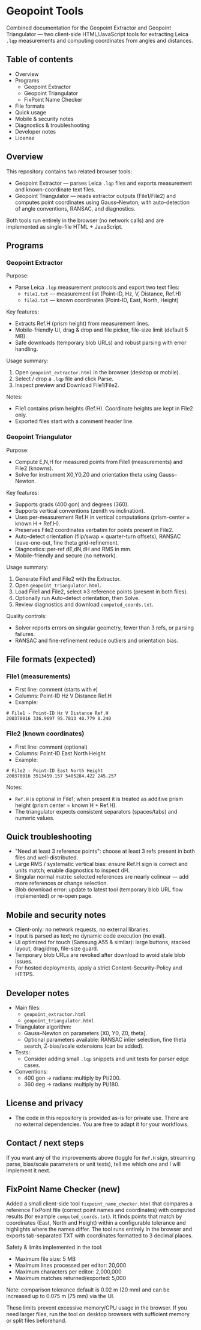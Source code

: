 # Geopoint Tools

Combined documentation for the Geopoint Extractor and Geopoint Triangulator — two client-side HTML/JavaScript tools for extracting Leica `.lqp` measurements and computing coordinates from angles and distances.

## Table of contents
- Overview
- Programs
  - Geopoint Extractor
  - Geopoint Triangulator
  - FixPoint Name Checker
- File formats
- Quick usage
- Mobile & security notes
- Diagnostics & troubleshooting
- Developer notes
- License

## Overview
This repository contains two related browser tools:
- Geopoint Extractor — parses Leica `.lqp` files and exports measurement and known-coordinate text files.
- Geopoint Triangulator — reads extractor outputs (File1/File2) and computes point coordinates using Gauss–Newton, with auto-detection of angle conventions, RANSAC, and diagnostics.

Both tools run entirely in the browser (no network calls) and are implemented as single-file HTML + JavaScript.

## Programs

### Geopoint Extractor
Purpose:
- Parse Leica `.lqp` measurement protocols and export two text files:
  - `file1.txt` — measurement list (Point-ID, Hz, V, Distance, Ref.H)
  - `file2.txt` — known coordinates (Point-ID, East, North, Height)

Key features:
- Extracts Ref.H (prism height) from measurement lines.
- Mobile-friendly UI, drag & drop and file picker, file-size limit (default 5 MB).
- Safe downloads (temporary blob URLs) and robust parsing with error handling.

Usage summary:
1. Open `geopoint_extractor.html` in the browser (desktop or mobile).
2. Select / drop a `.lqp` file and click Parse.
3. Inspect preview and Download File1/File2.

Notes:
- File1 contains prism heights (Ref.H). Coordinate heights are kept in File2 only.
- Exported files start with a comment header line.

### Geopoint Triangulator
Purpose:
- Compute E,N,H for measured points from File1 (measurements) and File2 (knowns).
- Solve for instrument X0,Y0,Z0 and orientation theta using Gauss–Newton.

Key features:
- Supports grads (400 gon) and degrees (360).
- Supports vertical conventions (zenith vs inclination).
- Uses per-measurement Ref.H in vertical computations (prism-center = known H + Ref.H).
- Preserves File2 coordinates verbatim for points present in File2.
- Auto-detect orientation (flip/swap × quarter-turn offsets), RANSAC leave-one-out, fine theta grid-refinement.
- Diagnostics: per-ref dE,dN,dH and RMS in mm.
- Mobile-friendly and secure (no network).

Usage summary:
1. Generate File1 and File2 with the Extractor.
2. Open `geopoint_triangulator.html`.
3. Load File1 and File2, select ≥3 reference points (present in both files).
4. Optionally run Auto-detect orientation, then Solve.
5. Review diagnostics and download `computed_coords.txt`.

Quality controls:
- Solver reports errors on singular geometry, fewer than 3 refs, or parsing failures.
- RANSAC and fine-refinement reduce outliers and orientation bias.

## File formats (expected)

### File1 (measurements)
- First line: comment (starts with `#`)
- Columns: Point-ID  Hz  V  Distance  Ref.H
- Example:
```
# File1 - Point-ID Hz V Distance Ref.H
200370016 336.9697 95.7813 40.779 0.240
```

### File2 (known coordinates)
- First line: comment (optional)
- Columns: Point-ID  East  North  Height
- Example:
```
# File2 - Point-ID East North Height
200370016 3513459.157 5405284.422 245.257
```

Notes:
- `Ref.H` is optional in File1; when present it is treated as additive prism height (prism center = known H + Ref.H).
- The triangulator expects consistent separators (spaces/tabs) and numeric values.

## Quick troubleshooting
- "Need at least 3 reference points": choose at least 3 refs present in both files and well-distributed.
- Large RMS / systematic vertical bias: ensure Ref.H sign is correct and units match; enable diagnostics to inspect dH.
- Singular normal matrix: selected references are nearly colinear — add more references or change selection.
- Blob download error: update to latest tool (temporary blob URL flow implemented) or re-open page.

## Mobile and security notes
- Client-only: no network requests, no external libraries.
- Input is parsed as text; no dynamic code execution (no eval).
- UI optimized for touch (Samsung A55 & similar): large buttons, stacked layout, drag/drop, file-size guard.
- Temporary blob URLs are revoked after download to avoid stale blob issues.
- For hosted deployments, apply a strict Content-Security-Policy and HTTPS.

## Developer notes
- Main files:
  - `geopoint_extractor.html`
  - `geopoint_triangulator.html`
- Triangulator algorithm:
  - Gauss–Newton on parameters [X0, Y0, Z0, theta].
  - Optional parameters available: RANSAC inlier selection, fine theta search, Z-bias/scale extensions (can be added).
- Tests:
  - Consider adding small `.lqp` snippets and unit tests for parser edge cases.
- Conventions:
  - 400 gon → radians: multiply by PI/200.
  - 360 deg → radians: multiply by PI/180.

## License and privacy
- The code in this repository is provided as-is for private use. There are no external dependencies. You are free to adapt it for your workflows.

## Contact / next steps
If you want any of the improvements above (toggle for `Ref.H` sign, streaming parse, bias/scale parameters or unit tests), tell me which one and I will implement it next.

## FixPoint Name Checker (new)
Added a small client-side tool `fixpoint_name_checker.html` that compares a reference FixPoint file (correct point names and coordinates) with computed results (for example `computed_coords.txt`). It finds points that match by coordinates (East, North and Height) within a configurable tolerance and highlights where the names differ. The tool runs entirely in the browser and exports tab-separated TXT with coordinates formatted to 3 decimal places.

Safety & limits implemented in the tool:
- Maximum file size: 5 MB
- Maximum lines processed per editor: 20,000
- Maximum characters per editor: 2,000,000
- Maximum matches returned/exported: 5,000

Note: comparison tolerance default is 0.02 m (20 mm) and can be increased up to 0.075 m (75 mm) via the UI.

These limits prevent excessive memory/CPU usage in the browser. If you need larger files, run the tool on desktop browsers with sufficient memory or split files beforehand.
